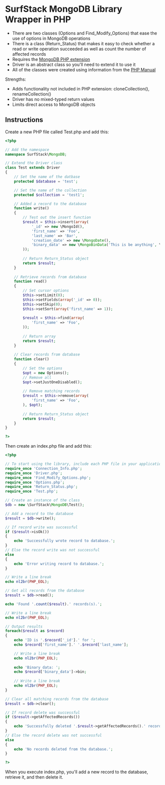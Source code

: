 SurfStack MongoDB Library Wrapper in PHP
========================================

* There are two classes (Options and Find_Modify_Options) that ease the use of options in MongoDB operations
* There is a class (Return_Status) that makes it easy to check whether a read or write operation succeeded as well as count the number of affected records
* Requires the [MongoDB PHP extension](http://www.php.net/manual/en/book.mongo.php)
* Driver is an abstract class so you'll need to extend it to use it
* All of the classes were created using information from the [PHP Manual](http://www.php.net/manual/en/class.mongocollection.php)

Strengths:
* Adds functionality not included in PHP extension: cloneCollection(), renameCollection()
* Driver has no mixed-typed return values
* Limits direct access to MongoDB objects

Instructions
------------
Create a new PHP file called Test.php and add this:

```php
<?php

// Add the namespace
namespace SurfStack\MongoDB;

// Extend the Driver class
class Test extends Driver
{
    // Set the name of the datbase
    protected $database = 'test';

    // Set the name of the collection
    protected $collection = 'test1';

    // Added a record to the database
    function write()
    {
        // Test out the insert function
        $result = $this->insert(array(
            '_id' => new \MongoId(),
            'first_name' => 'Foo',
            'last_name' => 'Bar',
            'creation_date' => new \MongoDate(),
            'binary_data' => new \MongoBinData('This is be anything', \MongoBinData::CUSTOM),
        ));
        
        // Return Return_Status object
        return $result;
    }
    
    // Retrieve records from database
    function read()
    {
    	// Set cursor options
        $this->setLimit(0);
        $this->setFields(array('_id' => 0));
        $this->setSkip(0);
        $this->setSort(array('first_name' => 1));
    
        $result = $this->find(array(
            'first_name' => 'Foo',
        ));
        
        // Return array
        return $result;
    }
    
    // Clear records from database
    function clear()
    {
        // Set the options
        $opt = new Options();
        // Remove all
        $opt->setJustOneDisabled();
        
        // Remove matching records
        $result = $this->remove(array(
            'first_name' => 'Foo',
        ), $opt);
        
        // Return Return_Status object
        return $result;
    }
}

?>
```

Then create an index.php file and add this:

```php
<?php

// To start using the library, include each PHP file in your application:
require_once 'Connection_Info.php';
require_once 'Driver.php';
require_once 'Find_Modify_Options.php';
require_once 'Options.php';
require_once 'Return_Status.php';
require_once 'Test.php';

// Create an instance of the class
$db = new \SurfStack\MongoDB\Test();

// Add a record to the database
$result = $db->write();

// If record write was successful
if ($result->isOk())
{
    echo 'Successfully wrote record to database.';
}
// Else the record write was not successful
else
{ 
    echo 'Error writing record to database.';
}

// Write a line break
echo nl2br(PHP_EOL);

// Get all records from the database
$result = $db->read();

echo 'Found '.count($result).' records(s).';

// Write a line break
echo nl2br(PHP_EOL);

// Output results
foreach($result as $record)
{
    echo 'ID is '.$record['_id'].' for ';
    echo $record['first_name'].' '.$record['last_name']; 

    // Write a line break
    echo nl2br(PHP_EOL);
    
    echo 'Binary data: ';
    echo $record['binary_data']->bin;
    
    // Write a line break
    echo nl2br(PHP_EOL);
}

// Clear all matching records from the database
$result = $db->clear();

// If record delete was successful
if ($result->getAffectedRecords())
{
    echo 'Successfully deleted '.$result->getAffectedRecords().' record(s) from database.';
}
// Else the record delete was not successful
else
{
    echo 'No records deleted from the database.';
}

?>
```
    
When you execute index.php, you'll add a new record to the database, retrieve
it, and then delete it.